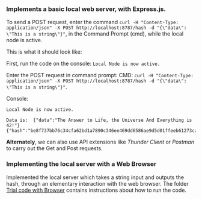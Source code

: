 ### Implements a basic local web server, with Express.js.

To send a POST request, enter the command `curl -H "Content-Type: application/json" -X POST http://localhost:8787/hash -d "{\"data\": \"This is a string\"}"`, in the Command Prompt (cmd), while the local node is active.

This is what it should look like:

First, run the code on the console:
`Local Node is now active.`

Enter the POST request in command prompt:
CMD: `curl -H "Content-Type: application/json" -X POST http://localhost:8787/hash -d "{\"data\": \"This is a string\"}"`.

Console:
```
Local Node is now active.

Data is:  {"data":"The Answer to Life, the Universe And Everything is 42!"}
{"hash":"be8f737bb76c34cfa62bd1a7890c346ee469dd6586ae9d5d01ffeeb61273ca35"}
```

**Alternately**, we can also use API extensions like _Thunder Client_ or _Postman_ to carry out the Get and Post requests.

### Implementing the local server with a Web Browser

Implemented the local server which takes a string input and outputs the hash, through an elementary interaction with the web browser.
The folder [Trial code with Browser](./Trial%20code%20with%20Browser) contains instructions about how to run the code.


